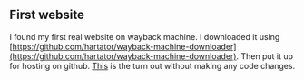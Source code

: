 ## First website 


I found my first real website on wayback machine. I downloaded it using [https://github.com/hartator/wayback-machine-downloader](https://github.com/hartator/wayback-machine-downloader). Then put it up for hosting on github. [This](https://janemiceli.github.io/maryandtim.net/index.html) is the turn out without making any code changes. 
